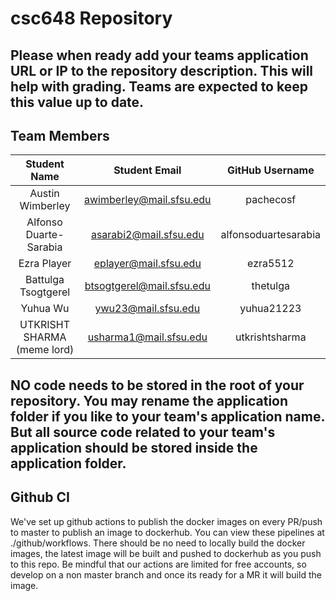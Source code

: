 # csc648 Repository

## Please when ready add your teams application URL or IP to the repository description. This will help with grading. Teams are expected to keep this value up to date.


## Team Members

| Student Name | Student Email | GitHub Username |
|    :---:     |     :---:     |     :---:       |
| Austin Wimberley | awimberley@mail.sfsu.edu | pachecosf |
| Alfonso Duarte-Sarabia | asarabi2@mail.sfsu.edu | alfonsoduartesarabia |
| Ezra Player |eplayer@mail.sfsu.edu | ezra5512 |
| Battulga Tsogtgerel  |  btsogtgerel@mail.sfsu.edu  | thetulga      |
| Yuhua Wu      | ywu23@mail.sfsu.edu|  yuhua21223               |
| UTKRISHT SHARMA (meme lord)|  usharma1@mail.sfsu.edu  |    utkrishtsharma   |

## NO code needs to be stored in the root of your repository. You may rename the application folder if you like to your team's application name. But all source code related to your team's application should be stored inside the application folder.

## Github CI

We've set up github actions to publish the docker images on every PR/push to master to publish an image to dockerhub. You can view these pipelines at ./github/workflows. There should be no need to locally build the docker images, the latest image will be built and pushed to dockerhub as you push to this repo. Be mindful that our actions are limited for free accounts, so develop on a non master branch and once its ready for a MR it will build the image.
